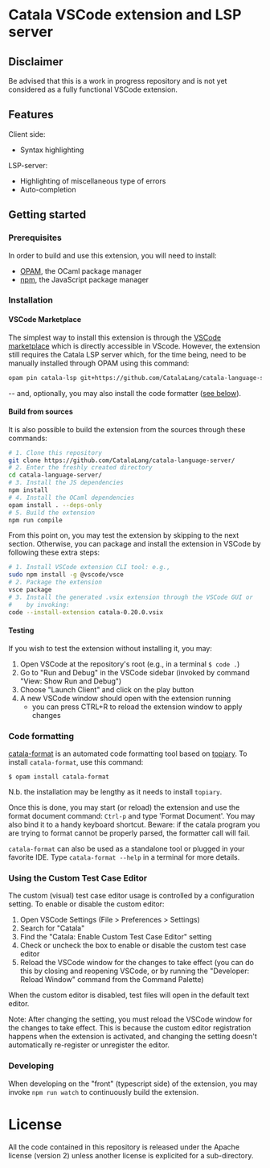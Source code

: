 # Catala VSCode extension and LSP server

## Disclaimer

Be advised that this is a work in progress repository and is not yet
considered as a fully functional VSCode extension.

## Features

Client side:

- Syntax highlighting

LSP-server:

- Highlighting of miscellaneous type of errors
- Auto-completion

## Getting started

### Prerequisites

In order to build and use this extension, you will need to
install:

- [OPAM](https://github.com/ocaml/opam), the OCaml package manager
- [npm](https://www.npmjs.com/), the JavaScript package manager

### Installation

#### VSCode Marketplace

The simplest way to install this extension is through the [VSCode
marketplace](https://marketplace.visualstudio.com/items?itemName=catalalang.catala)
which is directly accessible in VScode. However, the extension still
requires the Catala LSP server which, for the time being, need to be
manually installed through OPAM using this command:

```bash
opam pin catala-lsp git+https://github.com/CatalaLang/catala-language-server.git
```

-- and, optionally, you may also install the code formatter ([see
below](#code-formatting)).

#### Build from sources

It is also possible to build the extension from the sources through
these commands:

```bash
# 1. Clone this repository
git clone https://github.com/CatalaLang/catala-language-server/
# 2. Enter the freshly created directory
cd catala-language-server/
# 3. Install the JS dependencies
npm install
# 4. Install the OCaml dependencies
opam install . --deps-only
# 5. Build the extension
npm run compile
```

From this point on, you may test the extension by skipping to the next
section. Otherwise, you can package and install the extension in
VSCode by following these extra steps:

```bash
# 1. Install VSCode extension CLI tool: e.g.,
sudo npm install -g @vscode/vsce
# 2. Package the extension
vsce package
# 3. Install the generated .vsix extension through the VSCode GUI or
#    by invoking:
code --install-extension catala-0.20.0.vsix
```

#### Testing

If you wish to test the extension without installing it, you may:

1. Open VSCode at the repository's root (e.g., in a terminal `$ code
.`)
2. Go to "Run and Debug" in the VSCode sidebar (invoked by command "View: Show Run and Debug")
3. Choose "Launch Client" and click on the play button
4. A new VSCode window should open with the extension running
   - you can press CTRL+R to reload the extension window to apply changes

### Code formatting

[catala-format](https://github.com/CatalaLang/catala-format) is an
automated code formatting tool based on
[topiary](https://github.com/tweag/topiary/). To install
`catala-format`, use this command:

```
$ opam install catala-format
```

N.b. the installation may be lengthy as it needs to install `topiary`.

Once this is done, you may start (or reload) the extension and use the
format document command: `Ctrl-p` and type 'Format Document'. You may
also bind it to a handy keyboard shortcut. Beware: if the catala
program you are trying to format cannot be properly parsed, the
formatter call will fail.

`catala-format` can also be used as a standalone tool or plugged in
your favorite IDE. Type `catala-format --help` in a terminal for more
details.

### Using the Custom Test Case Editor

The custom (visual) test case editor usage is controlled by a configuration setting. To enable or disable the custom editor:

1. Open VSCode Settings (File > Preferences > Settings)
2. Search for "Catala"
3. Find the "Catala: Enable Custom Test Case Editor" setting
4. Check or uncheck the box to enable or disable the custom test case editor
5. Reload the VSCode window for the changes to take effect (you can do this by closing and reopening VSCode, or by running the "Developer: Reload Window" command from the Command Palette)

When the custom editor is disabled, test files will open in the default text editor.

Note: After changing the setting, you must reload the VSCode window for the changes to take effect. This is because the custom editor registration happens when the extension is activated, and changing the setting doesn't automatically re-register or unregister the editor.

### Developing

When developing on the "front" (typescript side) of the extension, you may invoke
`npm run watch` to continuously build the extension.

# License

All the code contained in this repository is released under the Apache
license (version 2) unless another license is explicited for a
sub-directory.

